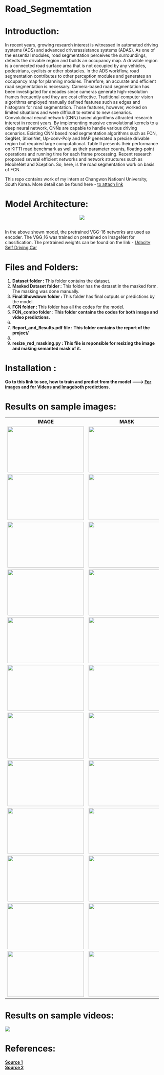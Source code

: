 # Road_Segmemtation

# Introduction:

In recent years, growing research interest is witnessed in automated driving systems (ADS) and advanced driverassistance systems (ADAS). As one of the essential modules, road segmentation perceives the surroundings, detects the drivable region and builds an occupancy map. A drivable region is a connected road surface area that is not occupied by any vehicles, pedestrians, cyclists or other obstacles. In the ADS workflow, road segmentation contributes to other perception modules and generates an occupancy map for planning modules. Therefore, an accurate and efficient road segmentation is necessary. Camera-based road segmentation has been investigated for decades since cameras generate high-resolution frames frequently and they are cost effective. Traditional computer vision algorithms employed manually defined features such as edges and histogram for road segmentation. Those features, however, worked on limited situations and were difficult to extend to new scenarios. Convolutional neural network (CNN) based algorithms attracted research interest in recent years. By implementing massive convolutional kernels to a deep neural network, CNNs are capable to handle various driving scenarios. Existing CNN based road segmentation algorithms such as FCN, SegNet, StixelNet, Up-conv-Poly and MAP generated a precise drivable region but required large computational. Table II presents their performance on KITTI road benchmark  as well as their parameter counts, floating-point operations and running time for each frame processing. Recent research proposed several efficient networks and network structures such as MobileNet and Xception.
So, here, is the road segmentation work on basis of FCN.

This repo contains work of my intern at Changwon Natioanl University, South Korea. More detail can be found here - <a href="">to attach link</a>
# Model Architecture:
<p align = "center">
<img src ="./architecture.jpg" align = "center"/>
</p>
<br>
In the above shown model, the pretrained VGG-16 networks are used as encoder. The VGG_16 was trained on pretrained on ImageNet for classification. The 
pretrained weights can be found on the link - <a href = "https://s3-us-west-1.amazonaws.com/udacity-selfdrivingcar/vgg.zip">Udacity Self Driving Car</a>

# Files and Folders:

<ol>
  <li><B>Dataset folder : </B>This folder contains the dataset.</li>
  <li><B>Masked Dataset folder : </B>This folder has the dataset in the masked form. The masking was done manually.</li>
  <li><B>Final Showdown folder : </B>This folder has final outputs or predictions by the model.</li>
  <li><B>FCN folder : </B>This folder has all the codes for the model.</li>
  <li><B>FCN_combo folder : <B>This folder contains the codes for both image and video predictions.<li>
  <li><B>Report_and_Results.pdf file : <B>This folder contains the report of the project/<li>
  <li><B>resize_red_masking.py : <B>This file is reponsible for resizing the image and making semanted mask of it.
</ol>

# Installation :

Go to this link to see, how to train and predict from the model --->  <a href = "https://github.com/AYUSH-ISHAN/Road_Segmentation/tree/main/FCN#training--">For images</a> and <a href = "https://github.com/AYUSH-ISHAN/Road_Segmentation/tree/main/FCN_combo#training--">for Videos and Image</a>both predictions.

# Results on sample images:

<table>
  <tr>
    <td align = "center"><B>IMAGE</B></td>
    <td align = "center"><B>MASK</B></td>
    <td align = "center"><B>OUTPUT</B></td>
  </tr>
  <tr>
    <td><img src = "./dataset/umm_road_1.png" height = "150", width = "250"/></td>
    <td><img src = "./masked_dataset/umm_road_1.png" height = "150", width = "250"/></td>
    <td><img src = "./Final_Showdown/umm_road_1.png" height = "150", width = "250"/></td>
 </tr>
  <tr>
    <td><img src = "./dataset/umm_road_5.png" height = "150", width = "250"/></td>
    <td><img src = "./masked_dataset/umm_road_5.png" height = "150", width = "250"/></td>
    <td><img src = "./Final_Showdown/umm_road_5.png" height = "150", width = "250"/></td>
 </tr>
  <tr>
    <td><img src = "./dataset/umm_road_valley.png" height = "150", width = "250"/></td>
    <td><img src = "./masked_dataset/umm_road_valley.png"/ height = "150", width = "250"></td>
    <td><img src = "./Final_Showdown/umm_road_valley.png" height = "150", width = "250"/></td>
 </tr>
  <tr>
    <td><img src = "./dataset/umm_road_10.png" height = "150", width = "250"/></td>
    <td><img src = "./masked_dataset/umm_road_10.png"/ height = "150", width = "250"></td>
    <td><img src = "./Final_Showdown/umm_road_10.png" height = "150", width = "250"/></td>
 </tr>
  <tr>
    <td><img src = "./dataset/umm_road_20.png"/ height = "150", width = "250"></td>
    <td><img src = "./masked_dataset/umm_road_20.png" height = "150", width = "250"/></td>
    <td><img src = "./Final_Showdown/umm_road_20.png" height = "150", width = "250"/></td>
 </tr>
  <tr>
    <td><img src = "./dataset/umm_road_40.png" height = "150", width = "250"/></td>
    <td><img src = "./masked_dataset/umm_road_40.png" height = "150", width = "250"/></td>
    <td><img src = "./Final_Showdown/umm_road_40.png" height = "150", width = "250"/></td>
 </tr>
  <tr>
    <td><img src = "./dataset/umm_road_30.png" height = "150", width = "250"/></td>
    <td><img src = "./masked_dataset/umm_road_30.png" height = "150", width = "250"/></td>
    <td><img src = "./Final_Showdown/umm_road_30.png" height = "150", width = "250"/></td>
 </tr>
  <tr>
    <td><img src = "./dataset/umm_road_1.png" height = "150", width = "250"/></td>
    <td><img src = "./masked_dataset/umm_road_1.png" height = "150", width = "250"/></td>
    <td><img src = "./Final_Showdown/umm_road_1.png" height = "150", width = "250"/></td>
 </tr>
  <tr>
    <td><img src = "./dataset/forest_dataset/umm_road_4.png" height = "150", width = "250"/></td>
    <td><img src = "./masked_dataset/forest_masked/umm_road_4.png" height = "150", width = "250"/></td>
    <td><img src = "./Final_Showdown/forest_final/umm_road_4.png" height = "150", width = "250"/></td>
 </tr>
  <tr>
    <td><img src = "./dataset/forest_dataset/umm_road_6.png" height = "150", width = "250"/></td>
    <td><img src = "./masked_dataset/forest_masked/umm_road_6.png" height = "150", width = "250"/></td>
    <td><img src = "./Final_Showdown/forest_final/umm_road_6.png" height = "150", width = "250"/></td>
 </tr>
  <tr>
    <td><img src = "./dataset/forest_dataset/umm_road_66.png" height = "150", width = "250"/></td>
    <td><img src = "./masked_dataset/forest_masked/umm_road_66.png" height = "150", width = "250"/></td>
    <td><img src = "./Final_Showdown/forest_final/umm_road_66.png" height = "150", width = "250"/></td>
 </tr>
  <tr>
    <td><img src = "./dataset/forest_dataset/umm_road_88.png" height = "150", width = "250"/></td>
    <td><img src = "./masked_dataset/forest_masked/umm_road_88.png" height = "150", width = "250"/></td>
    <td><img src = "./Final_Showdown/forest_final/umm_road_88.png" height = "150", width = "250"/></td>
 </tr>
  
 </table>

# Results on sample videos:

<img src = "./video_prediction.gif">
    
# References:
<a href = "https://github.com/JunshengFu/semantic_segmentation">Source 1</a><br>
<a href = "https://github.com/lb5160482/Road-Semantic-Segmentation/">Source 2</a>

